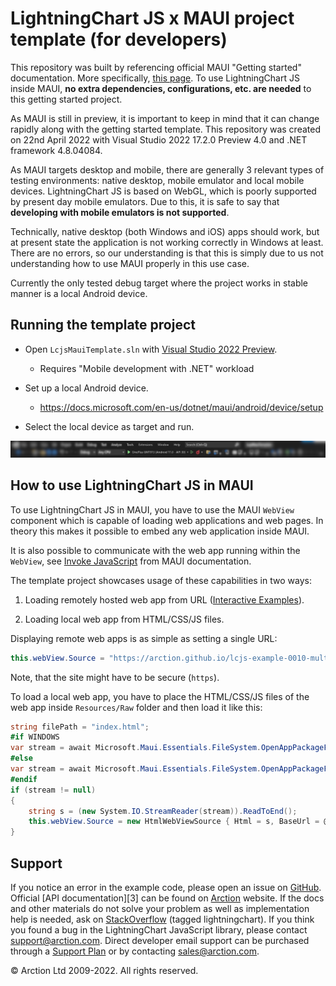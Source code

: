 # LightningChart JS x MAUI project template (for developers)

This repository was built by referencing official MAUI "Getting started" documentation. More specifically, [this page](https://docs.microsoft.com/en-us/dotnet/maui/get-started/first-app). To use LightningChart JS inside MAUI, **no extra dependencies, configurations, etc. are needed** to this getting started project.

As MAUI is still in preview, it is important to keep in mind that it can change rapidly along with the getting started template. This repository was created on 22nd April 2022 with Visual Studio 2022 17.2.0 Preview 4.0 and .NET framework 4.8.04084.

As MAUI targets desktop and mobile, there are generally 3 relevant types of testing environments: native desktop, mobile emulator and local mobile devices. LightningChart JS is based on WebGL, which is poorly supported by present day mobile emulators. Due to this, it is safe to say that **developing with mobile emulators is not supported**.

Technically, native desktop (both Windows and iOS) apps should work, but at present state the application is not working correctly in Windows at least. There are no errors, so our understanding is that this is simply due to us not understanding how to use MAUI properly in this use case.

Currently the only tested debug target where the project works in stable manner is a local Android device.

## Running the template project

- Open `LcjsMauiTemplate.sln` with [Visual Studio 2022 Preview](https://docs.microsoft.com/en-us/dotnet/maui/get-started/first-app#get-started-with-visual-studio-2022-172-preview).
    - Requires "Mobile development with .NET" workload

- Set up a local Android device.
    - https://docs.microsoft.com/en-us/dotnet/maui/android/device/setup

- Select the local device as target and run.

![Visual Studio Run Target UI](./pictures/run-target.png)

## How to use LightningChart JS in MAUI

To use LightningChart JS in MAUI, you have to use the MAUI `WebView` component which is capable of loading web applications and web pages. In theory this makes it possible to embed any web application inside MAUI.

It is also possible to communicate with the web app running within the `WebView`, see [Invoke JavaScript](https://docs.microsoft.com/en-us/dotnet/maui/user-interface/controls/webview#invoke-javascript) from MAUI documentation.

The template project showcases usage of these capabilities in two ways:

1. Loading remotely hosted web app from URL ([Interactive Examples](https://www.arction.com/lightningchart-js-interactive-examples/)).

2. Loading local web app from HTML/CSS/JS files.

Displaying remote web apps is as simple as setting a single URL:

```c#
this.webView.Source = "https://arction.github.io/lcjs-example-0010-multiChannelLineProgressive/";
```

Note, that the site might have to be secure (`https`).

To load a local web app, you have to place the HTML/CSS/JS files of the web app inside `Resources/Raw` folder and then load it like this:

```c#
string filePath = "index.html";
#if WINDOWS
var stream = await Microsoft.Maui.Essentials.FileSystem.OpenAppPackageFileAsync("Assets/" + filePath);
#else
var stream = await Microsoft.Maui.Essentials.FileSystem.OpenAppPackageFileAsync(filePath);
#endif
if (stream != null)
{
    string s = (new System.IO.StreamReader(stream)).ReadToEnd();
    this.webView.Source = new HtmlWebViewSource { Html = s, BaseUrl = @"file:///android_asset/" };
}
```

## Support

If you notice an error in the example code, please open an issue on [GitHub](https://github.com/Arction/lcjs-maui-template/issues). Official [API documentation][3] can be found on [Arction](https://www.arction.com/lightningchart-js-api-documentation) website. If the docs and other materials do not solve your problem as well as implementation help is needed, ask on [StackOverflow](https://stackoverflow.com/questions/tagged/lightningchart) (tagged lightningchart). If you think you found a bug in the LightningChart JavaScript library, please contact support@arction.com. Direct developer email support can be purchased through a [Support Plan](https://www.arction.com/support-services/) or by contacting sales@arction.com.

© Arction Ltd 2009-2022. All rights reserved.